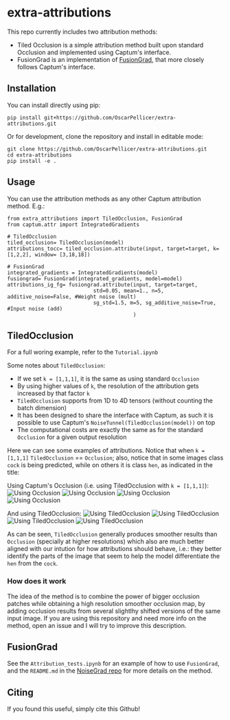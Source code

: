 # extra-attributions

This repo currently includes two attribution methods:

- Tiled Occlusion is a simple attribution method built upon standard Occlusion and implemented using Captum's interface.
- FusionGrad is an implementation of [FusionGrad](https://github.com/understandable-machine-intelligence-lab/NoiseGrad), that more closely follows Captum's interface.

## Installation

You can install directly using pip:

```{bash}
pip install git+https://github.com/OscarPellicer/extra-attributions.git
```

Or for development, clone the repository and install in editable mode:

```{bash}
git clone https://github.com/OscarPellicer/extra-attributions.git
cd extra-attributions
pip install -e .
```

## Usage

You can use the attribution methods as any other Captum attribution method. E.g.:

```{python}
from extra_attributions import TiledOcclusion, FusionGrad
from captum.attr import IntegratedGradients

# TiledOcclusion
tiled_occlusion= TiledOcclusion(model)
attributions_tocc= tiled_occlusion.attribute(input, target=target, k=[1,2,2], window= [3,18,18])

# FusionGrad
integrated_gradients = IntegratedGradients(model)
fusiongrad= FusionGrad(integrated_gradients, model=model)
attributions_ig_fg= fusiongrad.attribute(input, target=target,
                            std=0.05, mean=1., n=5, additive_noise=False, #Weight noise (mult)
                            sg_std=1.5, m=5, sg_additive_noise=True, #Input noise (add)
                                         )
```

## TiledOcclusion

For a full woring example, refer to the `Tutorial.ipynb`

Some notes about `TiledOcclusion`:

- If we set `k = [1,1,1]`, it is the same as using standard `Occlusion`
- By using higher values of `k`, the resolution of the attribution gets increased by that factor `k`
- `TiledOcclusion` supports from 1D to 4D tensors (without counting the batch dimension)
- It has been designed to share the interface with Captum, as such it is possible to use Captum's `NoiseTunnel(TiledOcclusion(model))` on top
- The computational costs are exactly the same as for the standard `Occlusion` for a given output resolution

Here we can see some examples of attributions. Notice that when `k = [1,1,1]` `TiledOcclusion` == `Occlusion`; also, notice that in some images class `cock` is being predicted, while on others it is class `hen`, as indicated in the title:

Using Captum's Occlusion (i.e. using TiledOcclusion with `k = [1,1,1]`):
![Using Occlusion](https://github.com/OscarPellicer/tiled_occlusion/blob/main/media/occlusion_1.png)
![Using Occlusion](https://github.com/OscarPellicer/tiled_occlusion/blob/main/media/occlusion_2.png)
![Using Occlusion](https://github.com/OscarPellicer/tiled_occlusion/blob/main/media/occlusion_3b.png)
![Using Occlusion](https://github.com/OscarPellicer/tiled_occlusion/blob/main/media/occlusion_4b.png)

And using TiledOcclusion:
![Using TiledOcclusion](https://github.com/OscarPellicer/tiled_occlusion/blob/main/media/tiled_occlusion_1.png)
![Using TiledOcclusion](https://github.com/OscarPellicer/tiled_occlusion/blob/main/media/tiled_occlusion_2.png)
![Using TiledOcclusion](https://github.com/OscarPellicer/tiled_occlusion/blob/main/media/tiled_occlusion_3.png)
![Using TiledOcclusion](https://github.com/OscarPellicer/tiled_occlusion/blob/main/media/tiled_occlusion_4b.png)

As can be seen, `TiledOcclusion` generally produces smoother results than `Occlusion` (specially at higher resolutions) which also are much better aligned with our intution for how attributions should behave, i.e.: they better identify the parts of the image that seem to help the model differentiate the `hen` from the `cock`.

### How does it work

The idea of the method is to combine the power of bigger occlusion patches while obtaining a high resolution smoother occlusion map, by adding occlusion results from several slightlhy shifted versions of the same input image. If you are using this repository and need more info on the method, open an issue and I will try to improve this description.

## FusionGrad

See the `Attribution_tests.ipynb` for an example of how to use `FusionGrad`, and the `README.md` in the [NoiseGrad repo](https://github.com/understandable-machine-intelligence-lab/NoiseGrad) for more details on the method.

## Citing

If you found this useful, simply cite this Github!

